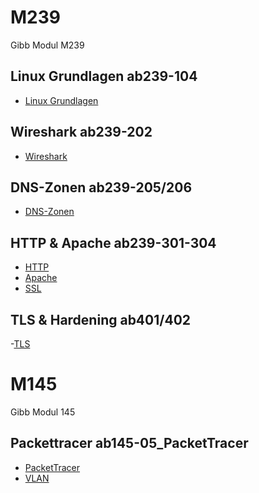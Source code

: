 # M239
Gibb Modul M239 

## Linux Grundlagen ab239-104
- [Linux Grundlagen](/M239/linux_crashcourse/ab104.md)

## Wireshark ab239-202
- [Wireshark](/M239/wireshark_crashcourse/001-wireshark_crashcourse.md)

## DNS-Zonen ab239-205/206
- [DNS-Zonen](/M239/DNS_Zonen/002-DNS_server_konfigurieren.md)

## HTTP & Apache ab239-301-304
- [HTTP](/M239/Webserver/ab301_http.md)
- [Apache](/M239/Webserver/ab302_303_apache.md)
- [SSL](/M239/Webserver/ab304_SSL.md)

## TLS & Hardening ab401/402
-[TLS](/M239/tls/TLS.md)

# M145
Gibb Modul 145

## Packettracer ab145-05_PacketTracer
- [PacketTracer](/M145/05_PacketTracer.md)
- [VLAN](/M145/06_VLAN.md)

